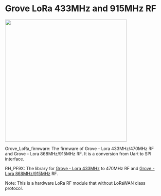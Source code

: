 
Grove LoRa 433MHz and 915MHz RF
===

<img src=https://statics3.seeedstudio.com/seeed/img/2016-12/FPmEiPVYRqYuj01MQ9hMGYvZ.jpg width=400>

Grove_LoRa_firmware:
The firmware of Grove - Lora 433MHz/470MHz RF and Grove - Lora 868MHz/915MHz RF. It is a conversion from Uart to SPI interface.

RH_PF9X:
The library for [Grove - Lora 433MHz](https://www.seeedstudio.com/Grove-LoRa-Radio-433MHz-p-2777.html) to 470MHz RF and [Grove - Lora 868MHz/915MHz](https://www.seeedstudio.com/Grove-LoRa-Radio-868MHz-p-2776.html) RF.



Note:
This is a hardware LoRa RF module that without LoRaWAN class protocol.
